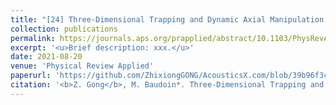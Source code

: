 ```yaml
---
title: "[24] Three-Dimensional Trapping and Dynamic Axial Manipulation with Frequency-Tuned Spiraling Acoustical Tweezers: A Theoretical Study"
collection: publications
permalink: https://journals.aps.org/prapplied/abstract/10.1103/PhysRevApplied.16.024034
excerpt: '<u>Brief description: xxx.</u>'
date: 2021-08-20
venue: 'Physical Review Applied'
paperurl: 'https://github.com/ZhixiongGONG/AcousticsX.com/blob/39b96f3c1c31d63075d9025e30d14affebab8df4/files/Journal_14_2020PRApplied_3DAxialDisplacement.pdf'
citation: '<b>Z. Gong</b>, M. Baudoin*. Three-Dimensional Trapping and Dynamic Axial Manipulation with Frequency-Tuned Spiraling Acoustical Tweezers: A Theoretical Study. <i>Physical Review Applied</i> 16, 024034, (2021).'
---
```

